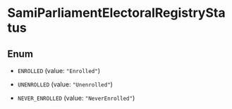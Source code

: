 

# SamiParliamentElectoralRegistryStatus

## Enum


* `ENROLLED` (value: `"Enrolled"`)

* `UNENROLLED` (value: `"Unenrolled"`)

* `NEVER_ENROLLED` (value: `"NeverEnrolled"`)



